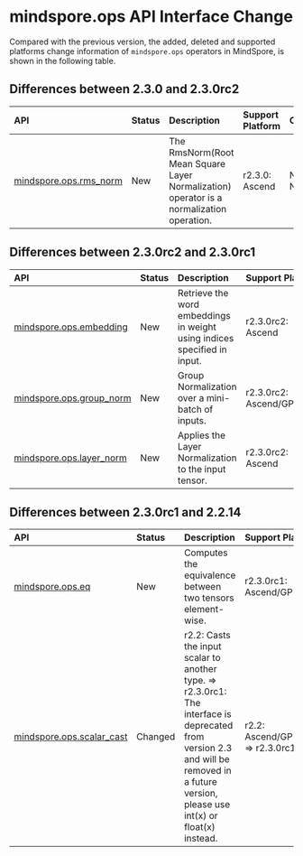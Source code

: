 # mindspore.ops API Interface Change

Compared with the previous version, the added, deleted and supported platforms change information of `mindspore.ops` operators in MindSpore, is shown in the following table.

## Differences between 2.3.0 and 2.3.0rc2

|API|Status|Description|Support Platform|Class
|:----|:----|:----|:----|:----
|[mindspore.ops.rms_norm](https://mindspore.cn/docs/en/r2.3.0/api_python/ops/mindspore.ops.rms_norm.html#mindspore.ops.rms_norm)|New|The RmsNorm(Root Mean Square Layer Normalization) operator is a normalization operation.|r2.3.0: Ascend|Neural Network

## Differences between 2.3.0rc2 and 2.3.0rc1

|API|Status|Description|Support Platform|Class
|:----|:----|:----|:----|:----
|[mindspore.ops.embedding](https://mindspore.cn/docs/en/r2.3.0rc2/api_python/ops/mindspore.ops.embedding.html#mindspore.ops.embedding)|New|Retrieve the word embeddings in weight using indices specified in input.|r2.3.0rc2: Ascend|Neural Network
|[mindspore.ops.group_norm](https://mindspore.cn/docs/en/r2.3.0rc2/api_python/ops/mindspore.ops.group_norm.html#mindspore.ops.group_norm)|New|Group Normalization over a mini-batch of inputs.|r2.3.0rc2: Ascend/GPU/CPU|Neural Network
|[mindspore.ops.layer_norm](https://mindspore.cn/docs/en/r2.3.0rc2/api_python/ops/mindspore.ops.layer_norm.html#mindspore.ops.layer_norm)|New|Applies the Layer Normalization to the input tensor.|r2.3.0rc2: Ascend|Neural Network

## Differences between 2.3.0rc1 and 2.2.14

|API|Status|Description|Support Platform|Class
|:----|:----|:----|:----|:----
|[mindspore.ops.eq](https://mindspore.cn/docs/en/r2.3.0rc1/api_python/ops/mindspore.ops.eq.html#mindspore.ops.eq)|New|Computes the equivalence between two tensors element-wise.|r2.3.0rc1: Ascend/GPU/CPU|Comparison Functions
|[mindspore.ops.scalar_cast](https://mindspore.cn/docs/en/r2.3.0rc1/api_python/ops/mindspore.ops.scalar_cast.html#mindspore.ops.scalar_cast)|Changed|r2.2: Casts the input scalar to another type. => r2.3.0rc1: The interface is deprecated from version 2.3 and will be removed in a future version, please use int(x) or float(x) instead.|r2.2: Ascend/GPU/CPU => r2.3.0rc1: |Type Cast
